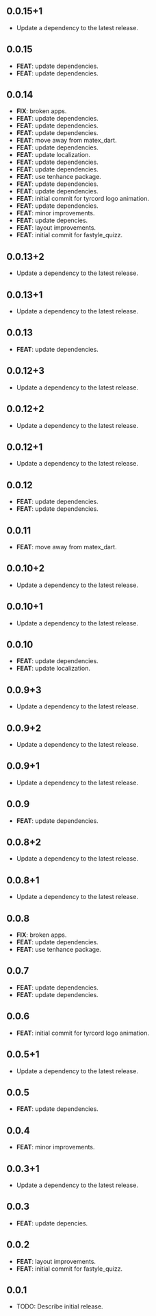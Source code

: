 ## 0.0.15+1

 - Update a dependency to the latest release.

## 0.0.15

 - **FEAT**: update dependencies.
 - **FEAT**: update dependencies.

## 0.0.14

 - **FIX**: broken apps.
 - **FEAT**: update dependencies.
 - **FEAT**: update dependencies.
 - **FEAT**: update dependencies.
 - **FEAT**: move away from matex_dart.
 - **FEAT**: update dependencies.
 - **FEAT**: update localization.
 - **FEAT**: update dependencies.
 - **FEAT**: update dependencies.
 - **FEAT**: use tenhance package.
 - **FEAT**: update dependencies.
 - **FEAT**: update dependencies.
 - **FEAT**: initial commit for tyrcord logo animation.
 - **FEAT**: update dependencies.
 - **FEAT**: minor improvements.
 - **FEAT**: update depencies.
 - **FEAT**: layout improvements.
 - **FEAT**: initial commit for fastyle_quizz.

## 0.0.13+2

 - Update a dependency to the latest release.

## 0.0.13+1

 - Update a dependency to the latest release.

## 0.0.13

 - **FEAT**: update dependencies.

## 0.0.12+3

 - Update a dependency to the latest release.

## 0.0.12+2

 - Update a dependency to the latest release.

## 0.0.12+1

 - Update a dependency to the latest release.

## 0.0.12

 - **FEAT**: update dependencies.
 - **FEAT**: update dependencies.

## 0.0.11

 - **FEAT**: move away from matex_dart.

## 0.0.10+2

 - Update a dependency to the latest release.

## 0.0.10+1

 - Update a dependency to the latest release.

## 0.0.10

 - **FEAT**: update dependencies.
 - **FEAT**: update localization.

## 0.0.9+3

 - Update a dependency to the latest release.

## 0.0.9+2

 - Update a dependency to the latest release.

## 0.0.9+1

 - Update a dependency to the latest release.

## 0.0.9

 - **FEAT**: update dependencies.

## 0.0.8+2

 - Update a dependency to the latest release.

## 0.0.8+1

 - Update a dependency to the latest release.

## 0.0.8

 - **FIX**: broken apps.
 - **FEAT**: update dependencies.
 - **FEAT**: use tenhance package.

## 0.0.7

 - **FEAT**: update dependencies.
 - **FEAT**: update dependencies.

## 0.0.6

 - **FEAT**: initial commit for tyrcord logo animation.

## 0.0.5+1

 - Update a dependency to the latest release.

## 0.0.5

 - **FEAT**: update dependencies.

## 0.0.4

 - **FEAT**: minor improvements.

## 0.0.3+1

 - Update a dependency to the latest release.

## 0.0.3

 - **FEAT**: update depencies.

## 0.0.2

 - **FEAT**: layout improvements.
 - **FEAT**: initial commit for fastyle_quizz.

## 0.0.1

* TODO: Describe initial release.
